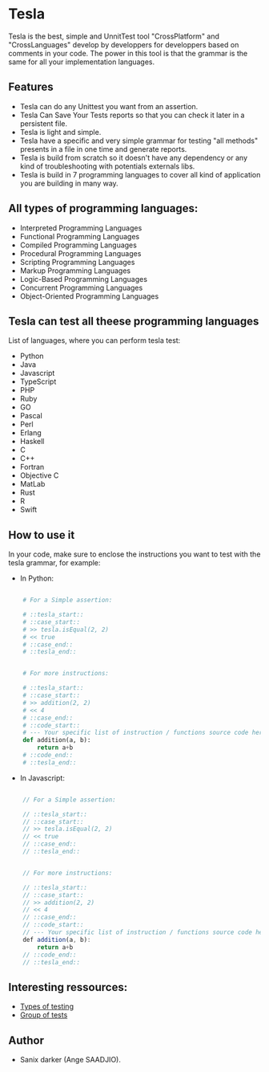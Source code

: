 # Tesla

Tesla is the best, simple and UnnitTest tool "CrossPlatform" and "CrossLanguages" develop by developpers for developpers based on comments in your code.
The power in this tool is that the grammar is the same for all your implementation languages.

## Features

- Tesla can do any Unittest you want from an assertion.
- Tesla Can Save Your Tests reports so that you can check it later in a persistent file.
- Tesla is light and simple.
- Tesla have a specific and very simple grammar for testing "all methods" presents in a file in one time and generate reports.
- Tesla is build from scratch so it doesn't have any dependency or any kind of troubleshooting with potentials externals libs.
- Tesla is build in 7 programming languages to cover all kind of application you are building in many way.

## All types of programming languages:

- Interpreted Programming Languages
- Functional Programming Languages
- Compiled Programming Languages
- Procedural Programming Languages
- Scripting Programming Languages
- Markup Programming Languages
- Logic-Based Programming Languages
- Concurrent Programming Languages
- Object-Oriented Programming Languages

## Tesla can test all theese programming languages

List of languages, where you can perform tesla test:

- Python
- Java
- Javascript
- TypeScript
- PHP
- Ruby
- GO
- Pascal
- Perl
- Erlang
- Haskell
- C
- C++
- Fortran
- Objective C
- MatLab
- Rust
- R
- Swift 

## How to use it

In your code, make sure to enclose the instructions you want to test with the tesla grammar, for example:
- In Python: 
```python

    # For a Simple assertion:

    # ::tesla_start::
    # ::case_start::
    # >> tesla.isEqual(2, 2)
    # << true
    # ::case_end::
    # ::tesla_end::


    # For more instructions:

    # ::tesla_start::
    # ::case_start::
    # >> addition(2, 2)
    # << 4
    # ::case_end::
    # ::code_start::
    # --- Your specific list of instruction / functions source code here!
    def addition(a, b):
        return a+b
    # ::code_end::
    # ::tesla_end::

```

- In Javascript: 
```javascript

    // For a Simple assertion:

    // ::tesla_start::
    // ::case_start::
    // >> tesla.isEqual(2, 2)
    // << true
    // ::case_end::
    // ::tesla_end::


    // For more instructions:

    // ::tesla_start::
    // ::case_start::
    // >> addition(2, 2)
    // << 4
    // ::case_end::
    // ::code_start::
    // --- Your specific list of instruction / functions source code here!
    def addition(a, b):
        return a+b
    // ::code_end::
    // ::tesla_end::
```
## Interesting ressources:

- [Types of testing](https://www.softwaretestinghelp.com/types-of-software-testing/)
- [Group of tests](https://www.atlassian.com/continuous-delivery/software-testing/types-of-software-testing)

## Author

- Sanix darker (Ange SAADJIO).